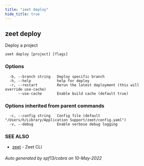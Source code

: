 ```yaml
---
title: "zeet deploy"
hide_title: true
---
```

## zeet deploy

Deploy a project

```
zeet deploy [project] [flags]
```

### Options

```
  -b, --branch string   Deploy specific branch
  -h, --help            help for deploy
  -r, --restart         Rerun the latest deployment (this will override use-cache)
      --use-cache       Enable build cache (default true)
```

### Options inherited from parent commands

```
  -c, --config string   Config file (default "/Users/h/Library/Application Support/zeet/config.yaml")
  -v, --debug           Enable verbose debug logging
```

### SEE ALSO

* [zeet](zeet.md)	 - Zeet CLI

###### Auto generated by spf13/cobra on 10-May-2022
